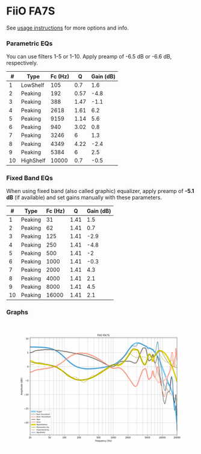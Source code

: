 # FiiO FA7S
See [usage instructions](https://github.com/jaakkopasanen/AutoEq#usage) for more options and info.

### Parametric EQs
You can use filters 1-5 or 1-10. Apply preamp of -6.5 dB or -6.6 dB, respectively.

|   # | Type      |   Fc (Hz) |    Q |   Gain (dB) |
|-----|-----------|-----------|------|-------------|
|   1 | LowShelf  |       105 | 0.7  |         1.6 |
|   2 | Peaking   |       192 | 0.57 |        -4.8 |
|   3 | Peaking   |       388 | 1.47 |        -1.1 |
|   4 | Peaking   |      2618 | 1.61 |         6.2 |
|   5 | Peaking   |      9159 | 1.14 |         5.6 |
|   6 | Peaking   |       940 | 3.02 |         0.8 |
|   7 | Peaking   |      3246 | 6    |         1.3 |
|   8 | Peaking   |      4349 | 4.22 |        -2.4 |
|   9 | Peaking   |      5384 | 6    |         2.5 |
|  10 | HighShelf |     10000 | 0.7  |        -0.5 |

### Fixed Band EQs
When using fixed band (also called graphic) equalizer, apply preamp of **-5.1 dB** (if available) and set gains manually with these parameters.

|   # | Type    |   Fc (Hz) |    Q |   Gain (dB) |
|-----|---------|-----------|------|-------------|
|   1 | Peaking |        31 | 1.41 |         1.5 |
|   2 | Peaking |        62 | 1.41 |         0.7 |
|   3 | Peaking |       125 | 1.41 |        -2.9 |
|   4 | Peaking |       250 | 1.41 |        -4.8 |
|   5 | Peaking |       500 | 1.41 |        -2   |
|   6 | Peaking |      1000 | 1.41 |        -0.3 |
|   7 | Peaking |      2000 | 1.41 |         4.3 |
|   8 | Peaking |      4000 | 1.41 |         2.1 |
|   9 | Peaking |      8000 | 1.41 |         4.5 |
|  10 | Peaking |     16000 | 1.41 |         2.1 |

### Graphs
![](./FiiO%20FA7S.png)
